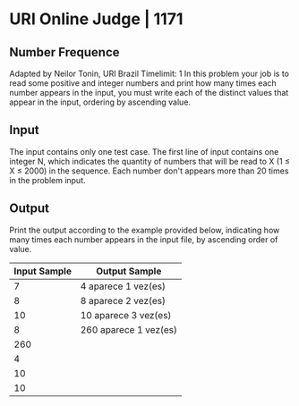# URI Online Judge | 1171
## Number Frequence
Adapted by Neilor Tonin, URI  Brazil
Timelimit: 1
In this problem your job is to read some positive and integer numbers and print how many times each number appears in the input, you must write each of the distinct values ​​that appear in the input, ordering by ascending value.

## Input

The input contains only one test case. The first line of input contains one integer N, which indicates the quantity of numbers ​​that will be read to X (1 ≤ X ≤ 2000) in the sequence. Each number don't appears more than 20 times in the problem input.

## Output

Print the output according to the example provided below, indicating how many times each number appears in the input file, by ascending order of value.

Input Sample|	Output Sample
|-|-|
7|4 aparece 1 vez(es)
8|8 aparece 2 vez(es)
10|10 aparece 3 vez(es)
8|260 aparece 1 vez(es)
260|
4|
10|
10|